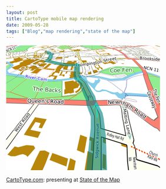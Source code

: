 ```yaml
---
layout: post
title: CartoType mobile map rendering
date: 2009-05-28
tags: ["Blog","map rendering","state of the map"]
---
```


![cambridge-route-perspective](cambridge-route-perspective.png "cambridge-route-perspective")

[CartoType.com](http://www.cartotype.com): presenting at [State of the Map](http://stateofthemap.org)